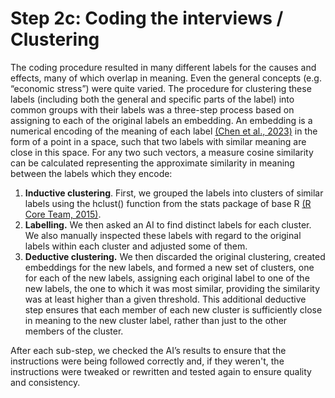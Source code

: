 # Step 2c: Coding the interviews / Clustering

The coding procedure resulted in many different labels for the causes and effects, many of which overlap in meaning. Even the general concepts (e.g. “economic stress”) were quite varied. The procedure for clustering these labels (including both the general and specific parts of the label) into common groups with their labels was a three-step process based on assigning to each of the original labels an embedding. An embedding is a numerical encoding of the meaning of each label [(Chen et al., 2023)](https://www.zotero.org/google-docs/?XMlguD) in the form of a point in a space, such that two labels with similar meaning are close in this space. For any two such vectors, a measure cosine similarity can be calculated representing the approximate similarity in meaning between the labels which they encode:

1. **Inductive clustering**. First, we grouped the labels into clusters of similar labels using the hclust() function from the stats package of base R [(R Core Team, 2015)](https://www.zotero.org/google-docs/?OOx9eS). 
2. **Labelling.** We then asked an AI to find distinct labels for each cluster. We also manually inspected these labels with regard to the original labels within each cluster and adjusted some of them. 
3. **Deductive clustering.** We then discarded the original clustering, created embeddings for the new labels, and formed a new set of clusters, one for each of the new labels, assigning each original label to one of the new labels, the one to which it was most similar, providing the similarity was at least higher than a given threshold. This additional deductive step ensures that each member of each new cluster is sufficiently close in meaning to the new cluster label, rather than just to the other members of the cluster. 

After each sub-step, we checked the AI’s results to ensure that the instructions were being followed correctly and, if they weren't, the instructions were tweaked or rewritten and tested again to ensure quality and consistency.